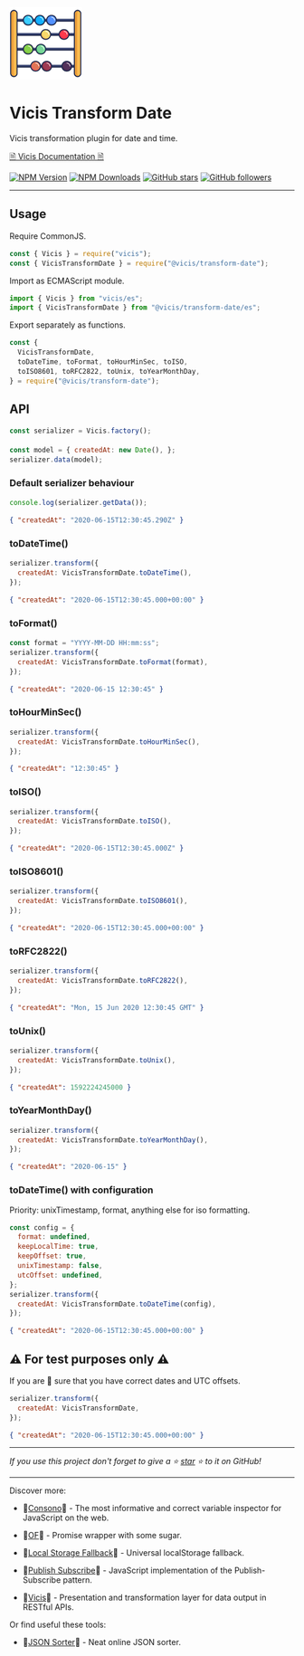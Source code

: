 ![Vicis](docs/_media/128.png?raw=true "Vicis")

# Vicis Transform Date

Vicis transformation plugin for date and time.

[🗎 Vicis Documentation 🗎](https://vicis.js.org)

[![NPM Version](https://img.shields.io/npm/v/@vicis/transform-date.svg?style=flat)]()
[![NPM Downloads](https://img.shields.io/npm/dt/@vicis/transform-date.svg?style=flat)]()
[![GitHub stars](https://img.shields.io/github/stars/r37r0m0d3l/vicis-transform-date.svg?style=social&label=Star)](https://github.com/r37r0m0d3l/vicis-transform-date)
[![GitHub followers](https://img.shields.io/github/followers/r37r0m0d3l.svg?style=social&label=Follow)](https://github.com/r37r0m0d3l)

---

## Usage

Require CommonJS.

```javascript
const { Vicis } = require("vicis");
const { VicisTransformDate } = require("@vicis/transform-date");
```

Import as ECMAScript module.

```javascript
import { Vicis } from "vicis/es";
import { VicisTransformDate } from "@vicis/transform-date/es";
```

Export separately as functions.

```javascript
const {
  VicisTransformDate,
  toDateTime, toFormat, toHourMinSec, toISO,
  toISO8601, toRFC2822, toUnix, toYearMonthDay,
} = require("@vicis/transform-date");
```

## API

```javascript
const serializer = Vicis.factory();

const model = { createdAt: new Date(), };
serializer.data(model);
```

### Default serializer behaviour

```javascript
console.log(serializer.getData());
```

```json
{ "createdAt": "2020-06-15T12:30:45.290Z" }
```

### toDateTime()

```javascript
serializer.transform({
  createdAt: VicisTransformDate.toDateTime(),
});
```

```json
{ "createdAt": "2020-06-15T12:30:45.000+00:00" }
```

### toFormat()

```javascript
const format = "YYYY-MM-DD HH:mm:ss";
serializer.transform({
  createdAt: VicisTransformDate.toFormat(format),
});
```

```json
{ "createdAt": "2020-06-15 12:30:45" }
```

### toHourMinSec()

```javascript
serializer.transform({
  createdAt: VicisTransformDate.toHourMinSec(),
});
```

```json
{ "createdAt": "12:30:45" }
```

### toISO()

```javascript
serializer.transform({
  createdAt: VicisTransformDate.toISO(),
});
```

```json
{ "createdAt": "2020-06-15T12:30:45.000Z" }
```

### toISO8601()

```javascript
serializer.transform({
  createdAt: VicisTransformDate.toISO8601(),
});
```

```json
{ "createdAt": "2020-06-15T12:30:45.000+00:00" }
```

### toRFC2822()

```javascript
serializer.transform({
  createdAt: VicisTransformDate.toRFC2822(),
});
```

```json
{ "createdAt": "Mon, 15 Jun 2020 12:30:45 GMT" }
```

### toUnix()

```javascript
serializer.transform({
  createdAt: VicisTransformDate.toUnix(),
});
```

```json
{ "createdAt": 1592224245000 }
```

### toYearMonthDay()

```javascript
serializer.transform({
  createdAt: VicisTransformDate.toYearMonthDay(),
});
```

```json
{ "createdAt": "2020-06-15" }
```

### toDateTime() with configuration

Priority: unixTimestamp, format, anything else for iso formatting.

```javascript
const config = {
  format: undefined,
  keepLocalTime: true,
  keepOffset: true,
  unixTimestamp: false,
  utcOffset: undefined,
};
serializer.transform({
  createdAt: VicisTransformDate.toDateTime(config),
});
```

```json
{ "createdAt": "2020-06-15T12:30:45.000+00:00" }
```

## ⚠ For test purposes only ⚠

If you are 💯 sure that you have correct dates and UTC offsets.

```javascript
serializer.transform({
  createdAt: VicisTransformDate,
});
```

```json
{ "createdAt": "2020-06-15T12:30:45.000+00:00" }
```

---

*If you use this project don't forget to give a ⭐
[star](https://github.com/r37r0m0d3l/vicis) ⭐ to it on GitHub!*

---

Discover more:

-   🔎[Consono](https://consono.js.org)🔎 -
  The most informative and correct variable inspector for JavaScript on the web.

-   🌠[OF](https://of.js.org)🌠 - Promise wrapper with some sugar.

-   🔩[Local Storage Fallback](https://github.com/r37r0m0d3l/fallback-local-storage)🔩 -
  Universal localStorage fallback.

-   🔄[Publish Subscribe](https://publish-subscribe.js.org)🔄 -
  JavaScript implementation of the Publish-Subscribe pattern.

-   🧰[Vicis](https://vicis.js.org)🧰 -
  Presentation and transformation layer for data output in RESTful APIs.

Or find useful these tools:

-   🧾[JSON Sorter](https://r37r0m0d3l.github.io/json_sort)🧾 - Neat online JSON sorter.
